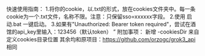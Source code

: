 快速使用指南：
  1.将你的cookie，以.txt的形式，放在cookies文件夹中。每一条cookie为一个.txt文件，名称不限。注意：只保留sso=xxxxxx字段。
  2.使用 启动.bat 一键启动。
  3.如果有"Unauthorized: Bearer token required"，尝试在酒馆的api_key里输入：123456（默认token）
”
附加事项：
新增 -cookiesDir 来自定义cookies目录位置
其余均和原项目：https://github.com/orzogc/grok3_api 相同
